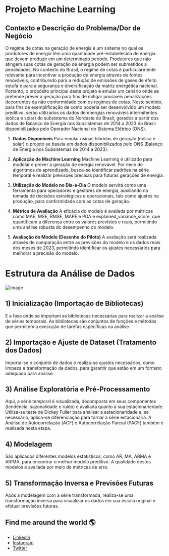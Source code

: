 # Projeto Machine Learning

## Contexto e Descrição do Problema/Dor de Negócio

O regime de cotas na geração de energia é um sistema no qual os produtores de energia têm uma quantidade pré-estabelecida de energia que devem produzir em um determinado período. Produtores que não atingem suas cotas de geração de energia podem ser submetidos a penalidades. No contexto do Brasil, o regime de cotas é particularmente relevante para incentivar a produção de energia através de fontes renováveis, contribuindo para a redução de emissões de gases de efeito estufa e para a segurança e diversificação da matriz energética nacional.
Portanto, o propósito principal deste projeto é emular um cenário onde se pretende prever a geração para fins de mitigar possíveis penalizações decorrentes da não conformidade com os regimes de cotas. Neste sentido, para fins de exemplificação de como poderia ser desenvolvido um modelo preditivo, serão utilizados os dados de energias renováveis intermitentes (eólica e solar) do subsistema do Nordeste do Brasil, gerados a partir dos dados de Balanço de Energia nos Subsistemas de 2014 a 2023 do Brasil disponibilizados pelo Operador Nacional do Sistema Elétrico (ONS).

1) **Dados Disponíveis**
Para emular usinas híbridas de geração (eólica e solar) o projeto se baseia em dados disponibilizados pelo ONS (Balanço de Energia nos Subsistemas de 2014 a 2023).

2) **Aplicação de Machine Learning**
Machine Learning é utilizado para modelar e prever a geração de energia renovável. Por meio de algoritmos de aprendizado, busca-se identificar padrões na série temporal e realizar previsões precisas para futuras gerações de energia.

3) **Utilização do Modelo no Dia-a-Dia**
O modelo servirá como uma ferramenta para operadores e gestores de energia, auxiliando na tomada de decisões estratégicas e operacionais, tais como ajustes na produção, para conformidade com as cotas de geração.

4) **Métrica de Avaliação**
A eficácia do modelo é avaliada por métricas como MAE, MSE, RMSE, MAPE e PDA e explained_variance_score, que quantificam a diferença entre os valores previstos e reais, permitindo uma análise robusta do desempenho do modelo.

5) **Avaliação do Modelo (Desenho do Piloto)**
A avaliação será realizada através de comparação entre as previsões do modelo e os dados reais dos meses de 2023, permitindo identificar os ajustes necessários para melhorar a precisão do modelo.
 

# Estrutura da Análise de Dados
![image](https://github.com/arnaldorosentino/MBA_ML_Projetc/assets/104164948/69317c91-134c-459a-84d9-cd5e448ff4b2)

## 1) Inicialização (Importação de Bibliotecas)
   É a fase onde se importam as bibliotecas necessárias para realizar a análise de séries temporais. As bibliotecas são conjuntos de funções e métodos que permitem a execução de tarefas específicas na análise.

## 2) Importação e Ajuste de Dataset (Tratamento dos Dados)
   Importa-se o conjunto de dados e realiza-se ajustes necessários, como limpeza e transformação de dados, para garantir que estão em um formato adequado para análise.

## 3) Análise Exploratória e Pré-Processamento
   Aqui, a série temporal é visualizada, decomposta em seus componentes (tendência, sazonalidade e ruído) e avaliada quanto à sua estacionariedade. Utiliza-se teste de Dickey Fuller para analisar a estacionaridade e, se necessário, aplica-se diferenciação para tornar a série estacionária. A Análise de Autocorrelação (ACF) e Autocorrelação Parcial (PACF) também é realizada nesta etapa.

## 4) Modelagem
   São aplicados diferentes modelos estatísticos, como AR, MA, ARMA e ARIMA, para encontrar o melhor modelo preditivo. A qualidade destes modelos é avaliada por meio de métricas de erro.

## 5) Transformação Inversa e Previsões Futuras
   Após a modelagem com a série transformada, realiza-se uma transformação inversa para visualizar os dados em sua escala original e efetuar previsões futuras.


## Find me around the world 🌎

* [Linkedin](https://www.linkedin.com/in/arnaldo-rosentino/)
* [Instagram](https://www.instagram.com/arnaldo.rosentino/)
* [Twitter](https://twitter.com/arnaldojpr/status/635559102899425281)
